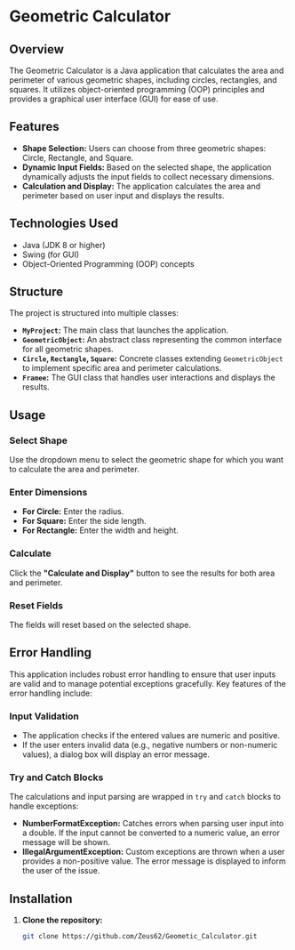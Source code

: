 # Geometric Calculator

## Overview

The Geometric Calculator is a Java application that calculates the area and perimeter of various geometric shapes, including circles, rectangles, and squares. It utilizes object-oriented programming (OOP) principles and provides a graphical user interface (GUI) for ease of use.

## Features

- **Shape Selection:** Users can choose from three geometric shapes: Circle, Rectangle, and Square.
- **Dynamic Input Fields:** Based on the selected shape, the application dynamically adjusts the input fields to collect necessary dimensions.
- **Calculation and Display:** The application calculates the area and perimeter based on user input and displays the results.

## Technologies Used

- Java (JDK 8 or higher)
- Swing (for GUI)
- Object-Oriented Programming (OOP) concepts

## Structure

The project is structured into multiple classes:

- **`MyProject`:** The main class that launches the application.
- **`GeometricObject`:** An abstract class representing the common interface for all geometric shapes.
- **`Circle`, `Rectangle`, `Square`:** Concrete classes extending `GeometricObject` to implement specific area and perimeter calculations.
- **`Framee`:** The GUI class that handles user interactions and displays the results.

## Usage

### Select Shape
Use the dropdown menu to select the geometric shape for which you want to calculate the area and perimeter.

### Enter Dimensions
- **For Circle:** Enter the radius.
- **For Square:** Enter the side length.
- **For Rectangle:** Enter the width and height.

### Calculate
Click the **"Calculate and Display"** button to see the results for both area and perimeter.

### Reset Fields
The fields will reset based on the selected shape.

## Error Handling
This application includes robust error handling to ensure that user inputs are valid and to manage potential exceptions gracefully. Key features of the error handling include:

### Input Validation
- The application checks if the entered values are numeric and positive.
- If the user enters invalid data (e.g., negative numbers or non-numeric values), a dialog box will display an error message.

### Try and Catch Blocks
The calculations and input parsing are wrapped in `try` and `catch` blocks to handle exceptions:
- **NumberFormatException:** Catches errors when parsing user input into a double. If the input cannot be converted to a numeric value, an error message will be shown.
- **IllegalArgumentException:** Custom exceptions are thrown when a user provides a non-positive value. The error message is displayed to inform the user of the issue.


## Installation

1. **Clone the repository:**
   ```bash
   git clone https://github.com/Zeus62/Geometic_Calculator.git
